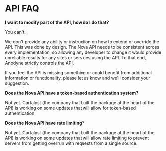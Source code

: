 # API FAQ

__I want to modify part of the API, how do I do that?__

You can't.

We don't provide any ability or instruction on how to extend or override the API. This was done by design. The Nova API needs to be consistent across every implementation, so allowing any developer to change it would provide unreliable results for any sites or services using the API. To that end, Anodyne strictly controls the API.

If you feel the API is missing something or could benefit from additional information or functionality, please let us know and we'll consider your suggestion.

__Does the Nova API have a token-based authentication system?__

Not yet. Cartalyst (the company that built the package at the heart of the API) is working on some updates that will allow for token-based authentication.

__Does the Nova API have rate limiting?__

Not yet. Cartalyst (the company that built the package at the heart of the API) is working on some updates that will allow rate limiting to prevent servers from getting overrun with requests from a single source.